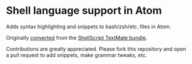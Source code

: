 # Shell language support in Atom

Adds syntax highlighting and snippets to bash/zsh/etc. files in Atom.

Originally [converted](http://atom.io/docs/latest/converting-a-text-mate-bundle)
from the [ShellScript TextMate bundle](https://github.com/textmate/shellscript.tmbundle).

Contributions are greatly appreciated. Please fork this repository and open a
pull request to add snippets, make grammar tweaks, etc.
